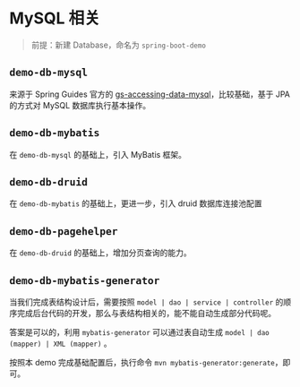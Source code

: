 # MySQL 相关

> 前提：新建 Database，命名为 `spring-boot-demo`

## `demo-db-mysql`

来源于 Spring Guides 官方的 [gs-accessing-data-mysql][1]，比较基础，基于 JPA 的方式对 MySQL 数据库执行基本操作。

## `demo-db-mybatis`

在 `demo-db-mysql` 的基础上，引入 MyBatis 框架。

## `demo-db-druid`

在 `demo-db-mybatis` 的基础上，更进一步，引入 druid 数据库连接池配置

## `demo-db-pagehelper`

在 `demo-db-druid` 的基础上，增加分页查询的能力。

## `demo-db-mybatis-generator`

当我们完成表结构设计后，需要按照 `model | dao | service | controller` 的顺序完成后台代码的开发，那么与表结构相关的，能不能自动生成部分代码呢。

答案是可以的，利用 `mybatis-generator` 可以通过表自动生成 `model | dao (mapper) | XML (mapper)` 。

按照本 demo 完成基础配置后，执行命令 `mvn mybatis-generator:generate`，即可。

[1]: https://github.com/spring-guides/gs-accessing-data-mysql
